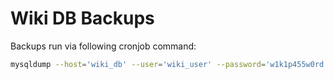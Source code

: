 # Wiki DB Backups

Backups run via following cronjob command:
```bash
mysqldump --host='wiki_db' --user='wiki_user' --password='w1k1p455w0rd' wiki_sql_db > /var/www/html/sqlbackups/$(date '+%Y-%m-%d_%H:%M:%S').sql
```

